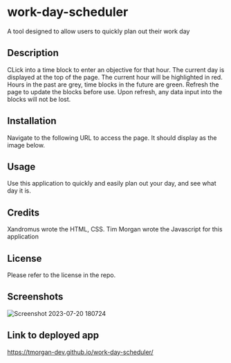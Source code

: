 # work-day-scheduler

A tool designed to allow users to quickly plan out their work day

## Description

CLick into a time block to enter an objective for that hour. The current day is displayed at the top of the page. The current hour will be highlighted in red. Hours in the past are grey, time blocks in the future are green. Refresh the page to update the blocks before use. Upon refresh, any data input into the blocks will not be lost.

## Installation

Navigate to the following URL to access the page. It should display as the image below.

## Usage

Use this application to quickly and easily plan out your day, and see what day it is. 

## Credits

Xandromus wrote the HTML, CSS. Tim Morgan wrote the Javascript for this application

## License

Please refer to the license in the repo.

## Screenshots

![Screenshot 2023-07-20 180724](https://github.com/tmorgan-dev/work-day-scheduler/assets/132379127/77763ed7-5824-4300-be68-accda5c1f97b)



## Link to deployed app

https://tmorgan-dev.github.io/work-day-scheduler/